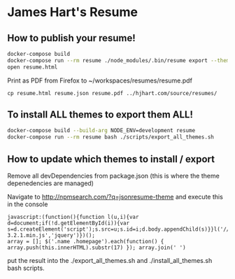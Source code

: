 # James Hart's Resume

## How to publish your resume!

```bash
docker-compose build
docker-compose run --rm resume ./node_modules/.bin/resume export --theme short resume.html
open resume.html
```

Print as PDF from Firefox to ~/workspaces/resumes/resume.pdf

```
cp resume.html resume.json resume.pdf ../hjhart.com/source/resumes/
```

## To install ALL themes to export them ALL!

```bash
docker-compose build --build-arg NODE_ENV=development resume
docker-compose run --rm resume bash ./scripts/export_all_themes.sh
```

## How to update which themes to install / export

Remove all devDependencies from package.json (this is where the theme depenedencies are managed)

Navigate to http://npmsearch.com/?q=jsonresume-theme and execute this in the console

```
javascript:(function(){function l(u,i){var d=document;if(!d.getElementById(i)){var s=d.createElement('script');s.src=u;s.id=i;d.body.appendChild(s)}}l('//code.jquery.com/jquery-3.2.1.min.js','jquery')})();
array = []; $('.name .homepage').each(function() { array.push(this.innerHTML).substr(17) }); array.join(' ')
```

put the result into the ./export_all_themes.sh and ./install_all_themes.sh bash scripts.
